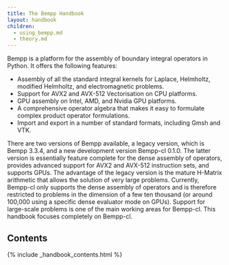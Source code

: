 ```yaml
---
title: The Bempp Handbook
layout: handbook
children:
  - using_bempp.md
  - theory.md
---
```


Bempp is a platform for the assembly of boundary integral operators in Python.
It offers the following features:

+ Assembly of all the standard integral kernels for Laplace, Helmholtz,
  modified Helmholtz, and electromagnetic problems.
+ Support for AVX2 and AVX-512 Vectorisation on CPU platforms.
+ GPU assembly on Intel, AMD, and Nvidia GPU platforms.
+ A comprehensive operator algebra that makes it easy to formulate complex
  product operator formulations.
+ Import and export in a number of standard formats, including Gmsh and VTK.

There are two versions of Bempp available, a legacy version, which is
Bempp 3.3.4, and a new development version Bempp-cl 0.1.0.
The latter version is essentially feature complete for the dense assembly
of operators, provides advanced support for AVX2 and AVX-512 instruction sets,
and supports GPUs. The advantage of the legacy version is the mature H-Matrix
arithmetic that allows the solution of very large problems. Currently, Bempp-cl
only supports the dense assembly of operators and is therefore restricted to
problems in the dimension of a few ten thousand (or around 100,000 using a
specific dense evaluator mode on GPUs).
Support for large-scale problems is one of the main working areas for Bempp-cl.
This handbook focuses completely on Bempp-cl.

## Contents
{% include _handbook_contents.html %}
